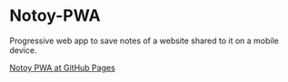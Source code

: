 # Notoy-PWA

Progressive web app to save notes of a website shared to it on a mobile device.

[Notoy PWA at GitHub Pages](https://release-candidate.github.io/Notoy-PWA/http/index.html)
